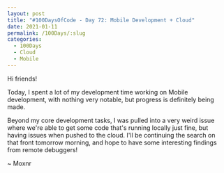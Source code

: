 ```yaml
---
layout: post
title: "#100DaysOfCode - Day 72: Mobile Development + Cloud"
date: 2021-01-11
permalink: /100Days/:slug
categories: 
  - 100Days
  - Cloud
  - Mobile
---
```


Hi friends!

Today, I spent a lot of my development time working on Mobile development, with nothing very notable, but progress is definitely being made.

Beyond my core development tasks, I was pulled into a very weird issue where we're able to get some code that's running locally just fine, but having issues when pushed to the cloud. I'll be continuing the search on that front tomorrow morning, and hope to have some interesting findings from remote debuggers!

~ Moxnr
